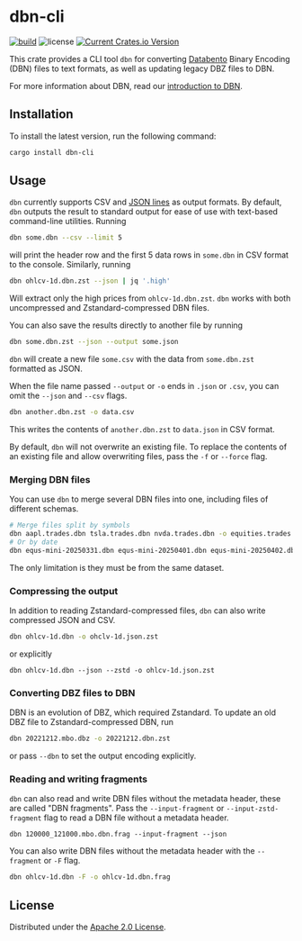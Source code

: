 # dbn-cli

[![build](https://github.com/databento/dbn/actions/workflows/build.yaml/badge.svg)](https://github.com/databento/dbn/actions/workflows/build.yaml)
![license](https://img.shields.io/github/license/databento/dbn?color=blue)
[![Current Crates.io Version](https://img.shields.io/crates/v/dbn-cli.svg)](https://crates.io/crates/dbn-cli)

This crate provides a CLI tool `dbn` for converting [Databento](https://databento.com)
Binary Encoding (DBN) files to text formats, as well as updating legacy DBZ files to
DBN.

For more information about DBN, read our [introduction to DBN](https://databento.com/docs/standards-and-conventions/databento-binary-encoding).

## Installation

To install the latest version, run the following command:
```sh
cargo install dbn-cli
```

## Usage

`dbn` currently supports CSV and [JSON lines](https://jsonlines.org/) as output formats.
By default, `dbn` outputs the result to standard output for ease of use with
text-based command-line utilities.
Running
```sh
dbn some.dbn --csv --limit 5
```
will print the header row and the first 5 data rows in `some.dbn` in CSV format to the console.
Similarly, running
```sh
dbn ohlcv-1d.dbn.zst --json | jq '.high'
```
Will extract only the high prices from `ohlcv-1d.dbn.zst`.
`dbn` works with both uncompressed and Zstandard-compressed DBN files.

You can also save the results directly to another file by running
```sh
dbn some.dbn.zst --json --output some.json
```
`dbn` will create a new file `some.csv` with the data from `some.dbn.zst`
formatted as JSON.

When the file name passed `--output` or `-o` ends in `.json` or `.csv`, you
can omit the `--json` and `--csv` flags.
```sh
dbn another.dbn.zst -o data.csv
```
This writes the contents of `another.dbn.zst` to `data.json` in CSV format.

By default, `dbn` will not overwrite an existing file.
To replace the contents of an existing file and allow overwriting files, pass
the `-f` or `--force` flag.

### Merging DBN files
You can use `dbn` to merge several DBN files into one, including files of different schemas.
```sh
# Merge files split by symbols
dbn aapl.trades.dbn tsla.trades.dbn nvda.trades.dbn -o equities.trades.dbn
# Or by date
dbn equs-mini-20250331.dbn equs-mini-20250401.dbn equs-mini-20250402.dbn -o equs-mini-2025W14.dbn
```
The only limitation is they must be from the same dataset.

### Compressing the output
In addition to reading Zstandard-compressed files, `dbn` can also write compressed JSON and CSV.

```sh
dbn ohlcv-1d.dbn -o ohclv-1d.json.zst
```

or explicitly
```
dbn ohlcv-1d.dbn --json --zstd -o ohlcv-1d.json.zst
```

### Converting DBZ files to DBN

DBN is an evolution of DBZ, which required Zstandard.
To update an old DBZ file to Zstandard-compressed DBN, run
```sh
dbn 20221212.mbo.dbz -o 20221212.dbn.zst
```
or pass `--dbn` to set the output encoding explicitly.

### Reading and writing fragments
`dbn` can also read and write DBN files without the metadata header, these are called "DBN fragments".
Pass the `--input-fragment` or `--input-zstd-fragment` flag to read a DBN file without a metadata header.
```
dbn 120000_121000.mbo.dbn.frag --input-fragment --json
```
You can also write DBN files without the metadata header with the `--fragment` or `-F` flag.
```sh
dbn ohlcv-1d.dbn -F -o ohlcv-1d.dbn.frag
```

## License

Distributed under the [Apache 2.0 License](https://www.apache.org/licenses/LICENSE-2.0.html).
